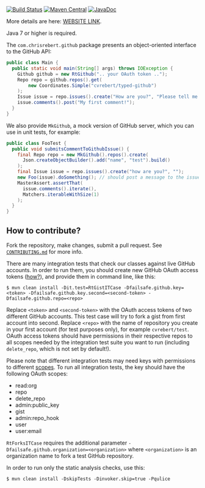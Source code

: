 [![Build Status](https://travis-ci.org/cvrebert/typed-github.svg?branch=master)](https://travis-ci.org/cvrebert/typed-github)
[![Maven Central](https://maven-badges.herokuapp.com/maven-central/com.chrisrebert/typed-github/badge.svg)](https://maven-badges.herokuapp.com/maven-central/com.chrisrebert/typed-github)
[![JavaDoc](https://img.shields.io/badge/javadoc-html-blue.svg)](http://www.javadoc.io/doc/com.chrisrebert/typed-github)

More details are here: [WEBSITE LINK](http://example.com/).

Java 7 or higher is required.

The `com.chrisrebert.github` package presents an object-oriented interface to the GitHub API:

```java
public class Main {
  public static void main(String[] args) throws IOException {
    Github github = new RtGithub(".. your OAuth token ..");
    Repo repo = github.repos().get(
        new Coordinates.Simple("cvrebert/typed-github")
    );
    Issue issue = repo.issues().create("How are you?", "Please tell me...");
    issue.comments().post("My first comment!");
  }
}
```

We also provide `MkGithub`, a mock version of GitHub server, which
you can use in unit tests, for example:

```java
public class FooTest {
  public void submitsCommentToGithubIssue() {
    final Repo repo = new MkGithub().repos().create(
      Json.createObjectBuilder().add("name", "test").build()
    );
    final Issue issue = repo.issues().create("how are you?", "");
    new Foo(issue).doSomething(); // should post a message to the issue
    MasterAssert.assertThat(
      issue.comments().iterate(),
      Matchers.iterableWithSize(1)
    );
  }
}
```

## How to contribute?

Fork the repository, make changes, submit a pull request. See [`CONTRIBUTING.md`](https://github.com/cvrebert/typed-github/blob/master/CONTRIBUTING.md) for more info.

There are many integration tests that check our classes against live GitHub accounts. In order to run them, you should create new GitHub OAuth access tokens
([how?](https://help.github.com/articles/creating-an-access-token-for-command-line-use)), and provide them in command line, like this:

```
$ mvn clean install -Dit.test=RtGistITCase -Dfailsafe.github.key=<token> -Dfailsafe.github.key.second=<second-token> -Dfailsafe.github.repo=<repo>
```

Replace `<token>` and `<second-token>` with the OAuth access tokens of two different GitHub accounts. This test case will try to fork a gist from first account into second. Replace `<repo>` with the name of repository you create in your first account (for test purposes only), for example `cvrebert/test`. OAuth access tokens should have permissions in their respective repos to all scopes needed by the integration test suite you want to run (including `delete_repo`, which is not set by default!).

Please note that different integration tests may need keys with permissions to different [scopes](https://developer.github.com/v3/oauth/#scopes).
To run all integration tests, the key should have the following OAuth scopes:
* read:org
* repo
* delete_repo
* admin:public_key
* gist
* admin:repo_hook
* user
* user:email

`RtForksITCase` requires the additional parameter `-Dfailsafe.github.organization=<organization>` where `<organization>` is an organization name to fork a test GitHub repository.

In order to run only the static analysis checks, use this:

```
$ mvn clean install -DskipTests -Dinvoker.skip=true -Pqulice
```
